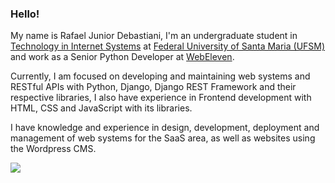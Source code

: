 ### Hello!

My name is Rafael Junior Debastiani, I'm an undergraduate student in <a href="https://www.ufsm.br/cursos/graduacao/santa-maria/tecnologia-em-sistemas-para-internet">Technology in Internet Systems</a> at <a href="https://www.ufsm.br/">Federal University of Santa Maria (UFSM)</a> and work as a Senior Python Developer at <a href="https://webeleven.com.br">WebEleven</a>.

Currently, I am focused on developing and maintaining web systems and RESTful APIs with Python, Django, Django REST Framework and their respective libraries, I also have experience in Frontend development with HTML, CSS and JavaScript with its libraries.

I have knowledge and experience in design, development, deployment and management of web systems for the SaaS area, as well as websites using the Wordpress CMS.

![](https://visitor-badge.glitch.me/badge?page_id=rjdebastiani)

<!--
**rjdebastiani/rjdebastiani** is a ✨ _special_ ✨ repository because its `README.md` (this file) appears on your GitHub profile.

Here are some ideas to get you started:

- 🔭 I’m currently working on ...
- 🌱 I’m currently learning ...
- 👯 I’m looking to collaborate on ...
- 🤔 I’m looking for help with ...
- 💬 Ask me about ...
- 📫 How to reach me: ...
- 😄 Pronouns: ...
- ⚡ Fun fact: ...
-->
